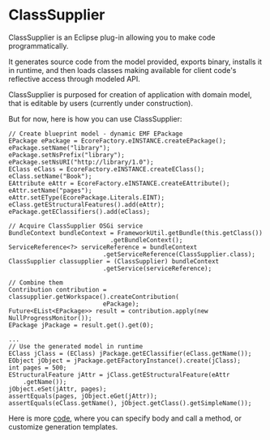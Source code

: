 ClassSupplier
===========

ClassSupplier is an Eclipse plug-in allowing you to make code programmatically.  

It generates source code from the model provided, exports binary, installs it in runtime, and then loads classes making available for client code's reflective access through modeled API.  

ClassSupplier is purposed for creation of application with domain model, that is editable by users (currently under construction).

But for now, here is how you can use ClassSupplier:  

    // Create blueprint model - dynamic EMF EPackage
    EPackage ePackage = EcoreFactory.eINSTANCE.createEPackage();
    ePackage.setName("library");
    ePackage.setNsPrefix("library");
    ePackage.setNsURI("http://library/1.0");
    EClass eClass = EcoreFactory.eINSTANCE.createEClass();
    eClass.setName("Book");
    EAttribute eAttr = EcoreFactory.eINSTANCE.createEAttribute();
    eAttr.setName("pages");
    eAttr.setEType(EcorePackage.Literals.EINT);
    eClass.getEStructuralFeatures().add(eAttr);
    ePackage.getEClassifiers().add(eClass);

    // Acquire ClassSupplier OSGi service
    BundleContext bundleContext = FrameworkUtil.getBundle(this.getClass())
                                .getBundleContext();
    ServiceReference<?> serviceReference = bundleContext
                              .getServiceReference(ClassSupplier.class);
    ClassSupplier classupplier = (ClassSupplier) bundleContext
                              .getService(serviceReference);

    // Combine them
    Contribution contribution = classupplier.getWorkspace().createContribution(
                              ePackage);
    Future<EList<EPackage>> result = contribution.apply(new NullProgressMonitor());
    EPackage jPackage = result.get().get(0);

    ...
    // Use the generated model in runtime
    EClass jClass = (EClass) jPackage.getEClassifier(eClass.getName());
    EObject jObject = jPackage.getEFactoryInstance().create(jClass); 
    int pages = 500;
    EStructuralFeature jAttr = jClass.getEStructuralFeature(eAttr
        .getName());
    jObject.eSet(jAttr, pages);
    assertEquals(pages, jObject.eGet(jAttr));
    assertEquals(eClass.getName(), jObject.getClass().getSimpleName());  
        
Here is more [code](/tests/org.classupplier.tests/src/org/classupplier/tests/TestClassSupplier.java), where you can specify body and call a method, or customize generation templates. 
